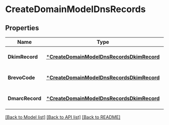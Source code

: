 # CreateDomainModelDnsRecords

## Properties
Name | Type | Description | Notes
------------ | ------------- | ------------- | -------------
**DkimRecord** | [***CreateDomainModelDnsRecordsDkimRecord**](CreateDomainModelDnsRecordsDkimRecord.md) |  | [optional] [default to null]
**BrevoCode** | [***CreateDomainModelDnsRecordsDkimRecord**](CreateDomainModelDnsRecordsDkimRecord.md) |  | [optional] [default to null]
**DmarcRecord** | [***CreateDomainModelDnsRecordsDkimRecord**](CreateDomainModelDnsRecordsDkimRecord.md) |  | [optional] [default to null]

[[Back to Model list]](../README.md#documentation-for-models) [[Back to API list]](../README.md#documentation-for-api-endpoints) [[Back to README]](../README.md)


